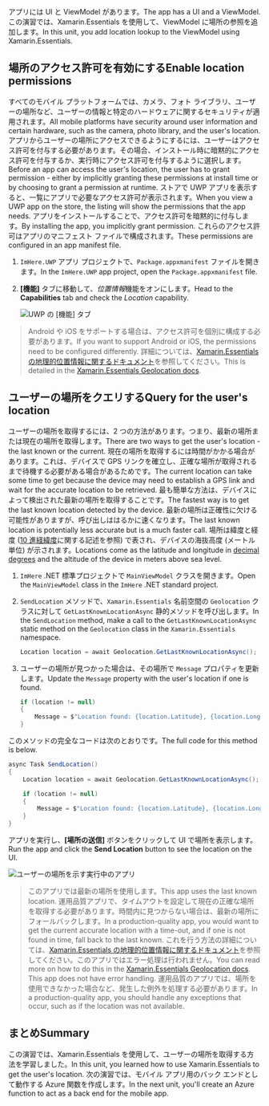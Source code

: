 <span data-ttu-id="71f53-101">アプリには UI と ViewModel があります。</span><span class="sxs-lookup"><span data-stu-id="71f53-101">The app has a UI and a ViewModel.</span></span> <span data-ttu-id="71f53-102">この演習では、Xamarin.Essentials を使用して、ViewModel に場所の参照を追加します。</span><span class="sxs-lookup"><span data-stu-id="71f53-102">In this unit, you add location lookup to the ViewModel using Xamarin.Essentials.</span></span>

## <a name="enable-location-permissions"></a><span data-ttu-id="71f53-103">場所のアクセス許可を有効にする</span><span class="sxs-lookup"><span data-stu-id="71f53-103">Enable location permissions</span></span>

<span data-ttu-id="71f53-104">すべてのモバイル プラットフォームでは、カメラ、フォト ライブラリ、ユーザーの場所など、ユーザーの情報と特定のハードウェアに関するセキュリティが適用されます。</span><span class="sxs-lookup"><span data-stu-id="71f53-104">All mobile platforms have security around user information and certain hardware, such as the camera, photo library, and the user's location.</span></span> <span data-ttu-id="71f53-105">アプリからユーザーの場所にアクセスできるようにするには、ユーザーはアクセス許可を付与する必要があります。その場合、インストール時に暗黙的にアクセス許可を付与するか、実行時にアクセス許可を付与するように選択します。</span><span class="sxs-lookup"><span data-stu-id="71f53-105">Before an app can access the user's location, the user has to grant permission - either by implicitly granting these permissions at install time or by choosing to grant a permission at runtime.</span></span> <span data-ttu-id="71f53-106">ストアで UWP アプリを表示すると、一覧にアプリで必要なアクセス許可が表示されます。</span><span class="sxs-lookup"><span data-stu-id="71f53-106">When you view a UWP app on the store, the listing will show the permissions that the app needs.</span></span> <span data-ttu-id="71f53-107">アプリをインストールすることで、アクセス許可を暗黙的に付与します。</span><span class="sxs-lookup"><span data-stu-id="71f53-107">By installing the app, you implicitly grant permission.</span></span> <span data-ttu-id="71f53-108">これらのアクセス許可はアプリのマニフェスト ファイルで構成されます。</span><span class="sxs-lookup"><span data-stu-id="71f53-108">These permissions are configured in an app manifest file.</span></span>

1. <span data-ttu-id="71f53-109">`ImHere.UWP` アプリ プロジェクトで、`Package.appxmanifest` ファイルを開きます。</span><span class="sxs-lookup"><span data-stu-id="71f53-109">In the `ImHere.UWP` app project, open the `Package.appxmanifest` file.</span></span>

1. <span data-ttu-id="71f53-110">**[機能]** タブに移動して、*位置情報*機能をオンにします。</span><span class="sxs-lookup"><span data-stu-id="71f53-110">Head to the **Capabilities** tab and check the *Location* capability.</span></span>

    ![UWP の [機能] タブ](../media-drafts/4-uwp-location-capability.png)

> <span data-ttu-id="71f53-112">Android や iOS をサポートする場合は、アクセス許可を個別に構成する必要があります。</span><span class="sxs-lookup"><span data-stu-id="71f53-112">If you want to support Android or iOS, the permissions need to be configured differently.</span></span> <span data-ttu-id="71f53-113">詳細については、[Xamarin.Essentials の地理的位置情報に関するドキュメント](https://docs.microsoft.com/xamarin/essentials/geolocation?tabs=android#getting-started)を参照してください。</span><span class="sxs-lookup"><span data-stu-id="71f53-113">This is detailed in the [Xamarin.Essentials Geolocation docs](https://docs.microsoft.com/xamarin/essentials/geolocation?tabs=android#getting-started).</span></span>

## <a name="query-for-the-users-location"></a><span data-ttu-id="71f53-114">ユーザーの場所をクエリする</span><span class="sxs-lookup"><span data-stu-id="71f53-114">Query for the user's location</span></span>

<span data-ttu-id="71f53-115">ユーザーの場所を取得するには、2 つの方法があります。つまり、最新の場所または現在の場所を取得します。</span><span class="sxs-lookup"><span data-stu-id="71f53-115">There are two ways to get the user's location - the last known or the current.</span></span> <span data-ttu-id="71f53-116">現在の場所を取得するには時間がかかる場合があります。これは、デバイスで GPS リンクを確立し、正確な場所が取得されるまで待機する必要がある場合があるためです。</span><span class="sxs-lookup"><span data-stu-id="71f53-116">The current location can take some time to get because the device may need to establish a GPS link and wait for the accurate location to be retrieved.</span></span> <span data-ttu-id="71f53-117">最も簡単な方法は、デバイスによって検出された最新の場所を取得することです。</span><span class="sxs-lookup"><span data-stu-id="71f53-117">The fastest way is to get the last known location detected by the device.</span></span> <span data-ttu-id="71f53-118">最新の場所は正確性に欠ける可能性がありますが、呼び出しははるかに速くなります。</span><span class="sxs-lookup"><span data-stu-id="71f53-118">The last known location is potentially less accurate but is a much faster call.</span></span> <span data-ttu-id="71f53-119">場所は緯度と経度 ([10 進経緯度](https://en.wikipedia.org/wiki/Decimal_degrees)に関する記述を参照) で表され、デバイスの海抜高度 (メートル単位) が示されます。</span><span class="sxs-lookup"><span data-stu-id="71f53-119">Locations come as the latitude and longitude in [decimal degrees](https://en.wikipedia.org/wiki/Decimal_degrees) and the altitude of the device in meters above sea level.</span></span>

1. <span data-ttu-id="71f53-120">`ImHere` .NET 標準プロジェクトで `MainViewModel` クラスを開きます。</span><span class="sxs-lookup"><span data-stu-id="71f53-120">Open the `MainViewModel` class in the `ImHere` .NET standard project.</span></span>

1. <span data-ttu-id="71f53-121">`SendLocation` メソッドで、`Xamarin.Essentials` 名前空間の `Geolocation` クラスに対して `GetLastKnownLocationAsync` 静的メソッドを呼び出します。</span><span class="sxs-lookup"><span data-stu-id="71f53-121">In the `SendLocation` method, make a call to the `GetLastKnownLocationAsync` static method on the `Geolocation` class in the `Xamarin.Essentials` namespace.</span></span>

    ```cs
    Location location = await Geolocation.GetLastKnownLocationAsync();
    ```

1. <span data-ttu-id="71f53-122">ユーザーの場所が見つかった場合は、その場所で `Message` プロパティを更新します。</span><span class="sxs-lookup"><span data-stu-id="71f53-122">Update the `Message` property with the user's location if one is found.</span></span>

    ```cs
    if (location != null)
    {
        Message = $"Location found: {location.Latitude}, {location.Longitude}.";
    }
    ```

<span data-ttu-id="71f53-123">このメソッドの完全なコードは次のとおりです。</span><span class="sxs-lookup"><span data-stu-id="71f53-123">The full code for this method is below.</span></span>

```cs
async Task SendLocation()
{
    Location location = await Geolocation.GetLastKnownLocationAsync();

    if (location != null)
    {
        Message = $"Location found: {location.Latitude}, {location.Longitude}.";
    }
}
```

<span data-ttu-id="71f53-124">アプリを実行し、**[場所の送信]** ボタンをクリックして UI で場所を表示します。</span><span class="sxs-lookup"><span data-stu-id="71f53-124">Run the app and click the **Send Location** button to see the location on the UI.</span></span>

![ユーザーの場所を示す実行中のアプリ](../media-drafts/4-running-app-showing-location.png)

> <span data-ttu-id="71f53-126">このアプリでは最新の場所を使用します。</span><span class="sxs-lookup"><span data-stu-id="71f53-126">This app uses the last known location.</span></span> <span data-ttu-id="71f53-127">運用品質アプリで、タイムアウトを設定して現在の正確な場所を取得する必要があります。時間内に見つからない場合は、最新の場所にフォールバックします。</span><span class="sxs-lookup"><span data-stu-id="71f53-127">In a production-quality app, you would want to get the current accurate location with a time-out, and if one is not found in time, fall back to the last known.</span></span> <span data-ttu-id="71f53-128">これを行う方法の詳細については、[Xamarin.Essentials の地理的位置情報に関するドキュメント](https://docs.microsoft.com/xamarin/essentials/geolocation?tabs=uwp#using-geolocation)を参照してください。このアプリではエラー処理は行われません。</span><span class="sxs-lookup"><span data-stu-id="71f53-128">You can read more on how to do this in the [Xamarin.Essentials Geolocation docs](https://docs.microsoft.com/xamarin/essentials/geolocation?tabs=uwp#using-geolocation). This app does not have error handling.</span></span> <span data-ttu-id="71f53-129">運用品質のアプリでは、場所を使用できなかった場合など、発生した例外を処理する必要があります。</span><span class="sxs-lookup"><span data-stu-id="71f53-129">In a production-quality app, you should handle any exceptions that occur, such as if the location was not available.</span></span>

## <a name="summary"></a><span data-ttu-id="71f53-130">まとめ</span><span class="sxs-lookup"><span data-stu-id="71f53-130">Summary</span></span>

<span data-ttu-id="71f53-131">この演習では、Xamarin.Essentials を使用して、ユーザーの場所を取得する方法を学習しました。</span><span class="sxs-lookup"><span data-stu-id="71f53-131">In this unit, you learned how to use Xamarin.Essentials to get the user's location.</span></span> <span data-ttu-id="71f53-132">次の演習では、モバイル アプリ用のバック エンドとして動作する Azure 関数を作成します。</span><span class="sxs-lookup"><span data-stu-id="71f53-132">In the next unit, you'll create an Azure function to act as a back end for the mobile app.</span></span>